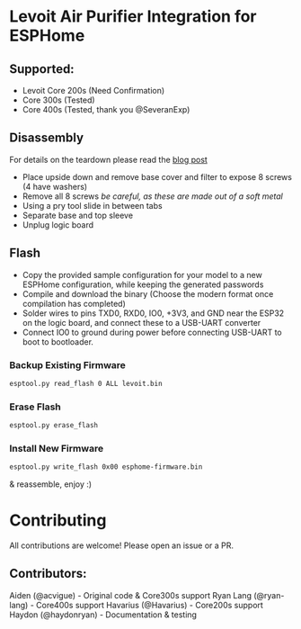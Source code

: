 # Levoit Air Purifier Integration for ESPHome

## Supported:
- Levoit Core 200s (Need Confirmation)
- Core 300s (Tested)
- Core 400s (Tested, thank you @SeveranExp)

## Disassembly
For details on the teardown please read the [blog post](https://vigue.me/posts/levoit-air-purifier-esphome-conversion)
- Place upside down and remove base cover and filter to expose 8 screws (4 have washers)
- Remove all 8 screws *be careful, as these are made out of a soft metal*
- Using a pry tool slide in between tabs
- Separate base and top sleeve
- Unplug logic board

## Flash
- Copy the provided sample configuration for your model to a new ESPHome configuration, while keeping the generated passwords
- Compile and download the binary (Choose the modern format once compilation has completed)
- Solder wires to pins TXD0, RXD0, IO0, +3V3, and GND near the ESP32 on the logic board, and connect these to a USB-UART converter
- Connect IO0 to ground during power before connecting USB-UART to boot to bootloader.

### Backup Existing Firmware
```bash
esptool.py read_flash 0 ALL levoit.bin
```

### Erase Flash
```bash
esptool.py erase_flash
```

### Install New Firmware
```bash
esptool.py write_flash 0x00 esphome-firmware.bin
```

& reassemble, enjoy :)

# Contributing
All contributions are welcome! Please open an issue or a PR.

## Contributors:

Aiden (@acvigue) - Original code & Core300s support
Ryan Lang (@ryan-lang) - Core400s support
Havarius (@Havarius) - Core200s support
Haydon (@haydonryan) - Documentation & testing
